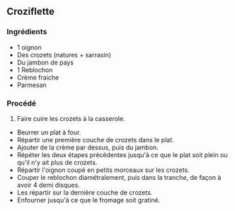 ## Croziflette

### Ingrédients

* 1 oignon
* Des crozets (natures + sarrasin)
* Du jambon de pays
* 1 Reblochon
* Crème fraiche
* Parmesan

### Procédé

1. Faire cuire les crozets à la casserole.
- Beurrer un plat à four.
- Répartir une première couche de crozets dans le plat.
- Ajouter de la crème par dessus, puis du jambon.
- Répéter les deux étapes précédentes jusqu'à ce que le plat soit plein ou qu'il n'y ait plus de crozets.
- Répartir l'oignon coupé en petits morceaux sur les crozets.
- Couper le reblochon diamétralement, puis dans la tranche, de façon à avoir 4 demi disques.
- Les répartir sur la dernière couche de crozets.
- Enfourner jusqu'à ce que le fromage soit gratiné.

